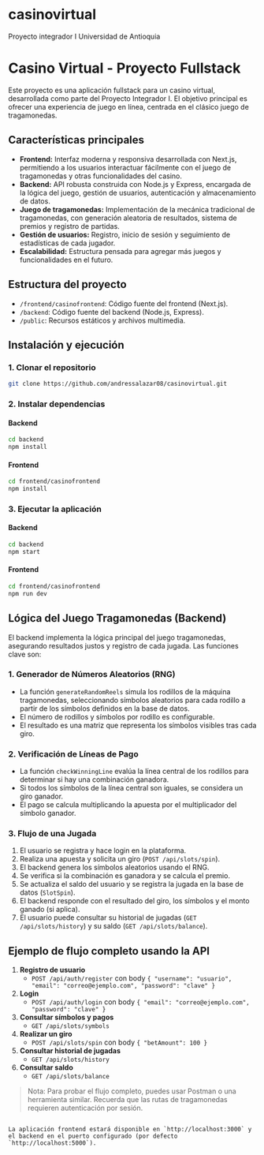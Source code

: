# casinovirtual

Proyecto integrador I
Universidad de Antioquia
# Casino Virtual - Proyecto Fullstack

Este proyecto es una aplicación fullstack para un casino virtual, desarrollada como parte del Proyecto Integrador I. El objetivo principal es ofrecer una experiencia de juego en línea, centrada en el clásico juego de tragamonedas.

## Características principales

- **Frontend:** Interfaz moderna y responsiva desarrollada con Next.js, permitiendo a los usuarios interactuar fácilmente con el juego de tragamonedas y otras funcionalidades del casino.
- **Backend:** API robusta construida con Node.js y Express, encargada de la lógica del juego, gestión de usuarios, autenticación y almacenamiento de datos.
- **Juego de tragamonedas:** Implementación de la mecánica tradicional de tragamonedas, con generación aleatoria de resultados, sistema de premios y registro de partidas.
- **Gestión de usuarios:** Registro, inicio de sesión y seguimiento de estadísticas de cada jugador.
- **Escalabilidad:** Estructura pensada para agregar más juegos y funcionalidades en el futuro.

## Estructura del proyecto

- `/frontend/casinofrontend`: Código fuente del frontend (Next.js).
- `/backend`: Código fuente del backend (Node.js, Express).
- `/public`: Recursos estáticos y archivos multimedia.

## Instalación y ejecución

### 1. Clonar el repositorio

```bash
git clone https://github.com/andressalazar08/casinovirtual.git
```

### 2. Instalar dependencias

#### Backend

```bash
cd backend
npm install
```

#### Frontend

```bash
cd frontend/casinofrontend
npm install
```

### 3. Ejecutar la aplicación

#### Backend

```bash
cd backend
npm start
```

#### Frontend

```bash
cd frontend/casinofrontend
npm run dev
```

## Lógica del Juego Tragamonedas (Backend)

El backend implementa la lógica principal del juego tragamonedas, asegurando resultados justos y registro de cada jugada. Las funciones clave son:

### 1. Generador de Números Aleatorios (RNG)

- La función `generateRandomReels` simula los rodillos de la máquina tragamonedas, seleccionando símbolos aleatorios para cada rodillo a partir de los símbolos definidos en la base de datos.
- El número de rodillos y símbolos por rodillo es configurable.
- El resultado es una matriz que representa los símbolos visibles tras cada giro.

### 2. Verificación de Líneas de Pago

- La función `checkWinningLine` evalúa la línea central de los rodillos para determinar si hay una combinación ganadora.
- Si todos los símbolos de la línea central son iguales, se considera un giro ganador.
- El pago se calcula multiplicando la apuesta por el multiplicador del símbolo ganador.


### 3. Flujo de una Jugada

1. El usuario se registra y hace login en la plataforma.
2. Realiza una apuesta y solicita un giro (`POST /api/slots/spin`).
3. El backend genera los símbolos aleatorios usando el RNG.
4. Se verifica si la combinación es ganadora y se calcula el premio.
5. Se actualiza el saldo del usuario y se registra la jugada en la base de datos (`SlotSpin`).
6. El backend responde con el resultado del giro, los símbolos y el monto ganado (si aplica).
7. El usuario puede consultar su historial de jugadas (`GET /api/slots/history`) y su saldo (`GET /api/slots/balance`).

## Ejemplo de flujo completo usando la API

1. **Registro de usuario**
	- `POST /api/auth/register` con body `{ "username": "usuario", "email": "correo@ejemplo.com", "password": "clave" }`
2. **Login**
	- `POST /api/auth/login` con body `{ "email": "correo@ejemplo.com", "password": "clave" }`
3. **Consultar símbolos y pagos**
	- `GET /api/slots/symbols`
4. **Realizar un giro**
	- `POST /api/slots/spin` con body `{ "betAmount": 100 }`
5. **Consultar historial de jugadas**
	- `GET /api/slots/history`
6. **Consultar saldo**
	- `GET /api/slots/balance`

> Nota: Para probar el flujo completo, puedes usar Postman o una herramienta similar. Recuerda que las rutas de tragamonedas requieren autenticación por sesión.
```

La aplicación frontend estará disponible en `http://localhost:3000` y el backend en el puerto configurado (por defecto `http://localhost:5000`).

